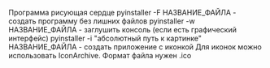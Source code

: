 Программа рисующая сердце
pyinstaller -F НАЗВАНИЕ_ФАЙЛА - создать программу без лишних файлов
pyinstaller -w НАЗВАНИЕ_ФАЙЛА - заглушить консоль (если есть графический интерфейс)
pyinstaller -i "абсолютный путь к картинке" НАЗВАНИЕ_ФАЙЛА - создать приложение с иконкой 
Для иконок можно использовать IconArchive. Формат файла нужен .ico